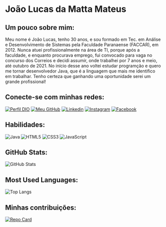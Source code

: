 # João Lucas da Matta Mateus

## Um pouco sobre mim:
Meu nome é João Lucas, tenho 30 anos, e sou formado em Tec. em Análise e Desenvolvimento de Sistemas pela Faculdade Paranaense (FACCAR), em 2012.
Nunca atuei profissionalmente na área de TI, porque após a faculdade, e enquanto procurava emprego, fui convocado para vaga no concurso dos Correios e decidi assumir, onde trabalhei por 7 anos e meio, até outubro de 2021.
No início desse ano voltei estudar programção e quero me tornar desenvolvedor Java, que é a linguagem que mais me identifico em trabalhar. Tenho certeza que ganhando uma oportunidade serei um grande profissional!

## Conecte-se com minhas redes:
[![Perfil DIO](https://img.shields.io/badge/-Meu%20Perfil%20na%20DIO-000?style=for-the-badge)](https://www.dio.me/users/jlucas_damatta)
[![Meu GitHub](https://img.shields.io/badge/GitHub-000?style=for-the-badge&logo=github&logoColor=30A3DC)](https://github.com/joaolucas92)
[![Linkedin](https://img.shields.io/badge/-LinkedIn-000?style=for-the-badge&logo=linkedin&logoColor=30A3DC)](https://www.linkedin.com/in/joao-lucas-da-matta-mateus-991b1990/)
[![Instagram](https://img.shields.io/badge/Instagram-000?style=for-the-badge&logo=instagram)](https://www.instagram.com/joaolucas.mateus/)
[![Facebook](https://img.shields.io/badge/Facebook-000?style=for-the-badge&logo=facebook)](https://www.facebook.com/joaol.damatta)

## Habilidades:
![Java](https://img.shields.io/badge/Java-000?style=for-the-badge&logo=java)
![HTML5](https://img.shields.io/badge/HTML5-000?style=for-the-badge&logo=html5)
![CSS3](https://img.shields.io/badge/CSS3-000?style=for-the-badge&logo=css3&logoColor=264CE4)
![JavaScript](https://img.shields.io/badge/JavaScript-000?style=for-the-badge&logo=javascript)

## GitHub Stats:
![GitHub Stats](https://github-readme-stats.vercel.app/api?username=joaolucas92&theme=transparent&bg_color=000&border_color=30A3DC&show_icons=true&icon_color=30A3DC&title_color=E94D5F&text_color=FFF&hide_title=true&hide=stars)

## Most Used Languages:
![Top Langs](https://github-readme-stats-git-masterrstaa-rickstaa.vercel.app/api/top-langs/?username=joaolucas92&bg_color=000&border_color=30A3DC&title_color=E94D5F&text_color=FFF&hide_title=true)

## Minhas contribuições:
[![Repo Card](https://github-readme-stats.vercel.app/api/pin/?username=joaolucas92&repo=dio-lab-open-source&bg_color=000&border_color=30A3DC&show_icons=true&icon_color=30A3DC&title_color=E94D5F&text_color=FFF)](https://github.com/joaolucas92/dio-lab-open-source)